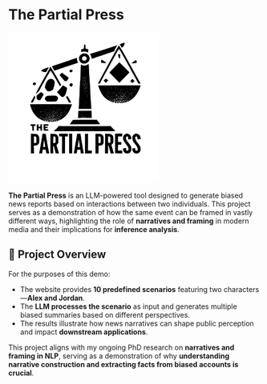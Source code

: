 # The Partial Press

<img alt="The Partial Press Logo" height="300" src="docs/images/logo_with_name.svg"/>

**The Partial Press** is an LLM-powered tool designed to generate biased news reports based on interactions between two individuals. This project serves as a demonstration of how the same event can be framed in vastly different ways, highlighting the role of **narratives and framing** in modern media and their implications for **inference analysis**.  

## 📰 Project Overview

For the purposes of this demo:  

- The website provides **10 predefined scenarios** featuring two characters—**Alex and Jordan**.  
- The **LLM processes the scenario** as input and generates multiple biased summaries based on different perspectives.  
- The results illustrate how news narratives can shape public perception and impact **downstream applications**. 

This project aligns with my ongoing PhD research on **narratives and framing in NLP**, serving as a demonstration of why **understanding narrative construction and extracting facts from biased accounts is crucial**.  
